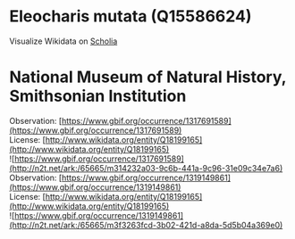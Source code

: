 
Eleocharis mutata (Q15586624)
=============================
  
Visualize Wikidata on [Scholia](https://scholia.toolforge.org/taxon/Q15586624)
# National Museum of Natural History, Smithsonian Institution
  
Observation: [https://www.gbif.org/occurrence/1317691589](https://www.gbif.org/occurrence/1317691589)  
License: [http://www.wikidata.org/entity/Q18199165](http://www.wikidata.org/entity/Q18199165)  
![https://www.gbif.org/occurrence/1317691589](http://n2t.net/ark:/65665/m314232a03-9c6b-441a-9c96-31e09c34e7a6)  
Observation: [https://www.gbif.org/occurrence/1319149861](https://www.gbif.org/occurrence/1319149861)  
License: [http://www.wikidata.org/entity/Q18199165](http://www.wikidata.org/entity/Q18199165)  
![https://www.gbif.org/occurrence/1319149861](http://n2t.net/ark:/65665/m3f3263fcd-3b02-421d-a8da-5d5b04a369e0)